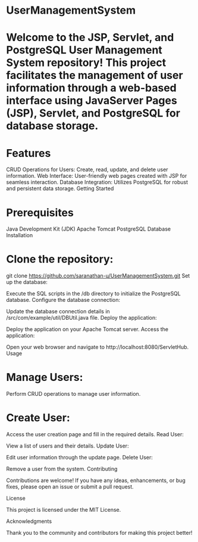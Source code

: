 # UserManagementSystem

# Welcome to the JSP, Servlet, and PostgreSQL User Management System repository! This project facilitates the management of user information through a web-based interface using JavaServer Pages (JSP), Servlet, and PostgreSQL for database storage.

# Features

CRUD Operations for Users:
Create, read, update, and delete user information.
Web Interface:
User-friendly web pages created with JSP for seamless interaction.
Database Integration:
Utilizes PostgreSQL for robust and persistent data storage.
Getting Started

# Prerequisites

Java Development Kit (JDK)
Apache Tomcat
PostgreSQL Database
Installation

# Clone the repository:

git clone https://github.com/saranathan-u/UserManagementSystem.git
Set up the database:

Execute the SQL scripts in the /db directory to initialize the PostgreSQL database.
Configure the database connection:

Update the database connection details in /src/com/example/util/DBUtil.java file.
Deploy the application:

Deploy the application on your Apache Tomcat server.
Access the application:

Open your web browser and navigate to http://localhost:8080/ServletHub.
Usage

# Manage Users:

Perform CRUD operations to manage user information.

# Create User:

Access the user creation page and fill in the required details.
Read User:

View a list of users and their details.
Update User:

Edit user information through the update page.
Delete User:

Remove a user from the system.
Contributing

Contributions are welcome! If you have any ideas, enhancements, or bug fixes, please open an issue or submit a pull request.

License

This project is licensed under the MIT License.

Acknowledgments

Thank you to the community and contributors for making this project better!
